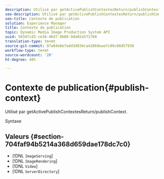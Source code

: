 ```yaml
---
description: Utilisé par getActivePublishContextesReturn/publishContext.
seo-description: Utilisé par getActivePublishContextesReturn/publishContext.
seo-title: Contexte de publication
solution: Experience Manager
title: Contexte de publication
topic: Dynamic Media Image Production System API
uuid: 50347cd3-ce36-46d7-9b88-9da02a571768
translation-type: tm+mt
source-git-commit: 97a84e8e7edd3d834ca42069eae7c09c00d57938
workflow-type: tm+mt
source-wordcount: '20'
ht-degree: 40%

---
```



# Contexte de publication{#publish-context}

Utilisé par getActivePublishContextesReturn/publishContext.

Syntaxe

## Valeurs {#section-704faf94b5214a368d659dae178dc7c0}

* [!DNL `ImageServing`]
* [!DNL `ImageRendering`]
* [!DNL `Video`]
* [!DNL `ServerDirectory`]

